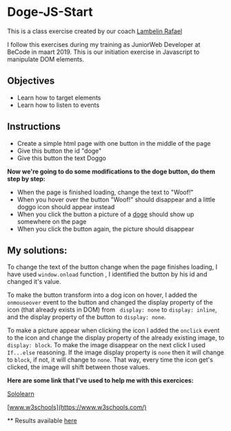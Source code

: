 # Doge-JS-Start

This is a class exercise created by our coach [Lambelin Rafael](https://github.com/rafaello104)


I follow this exercises during my training as JuniorWeb Developer at BeCode in maart 2019.
This is our initiation exercise in Javascript to manipulate DOM elements.

## Objectives

- Learn how to target elements
- Learn how to listen to events
## Instructions

- Create a simple html page with one button in the middle of the page
- Give this button the id "doge"
- Give this button the text Doggo

**Now we're going to do some modifications to the doge button, do them step by step:**

- When the page is finished loading, change the text to "Woof!"
- When you hover over the button "Woof!" should disappear and a little doggo icon should appear instead
- When you click the button a picture of a [doge](http://www.stickpng.com/cat/memes/doge?page=1) should show up somewhere on the page
- When you click the button again, the picture should disappear

## My solutions: ##

To change the text of the button change when the page finishes loading, I have used `window.onload` function , I identified the button by his id and changed it's value.

To make the button transform into a dog icon on hover, I added the `onmouseover` event to the button and changed the display property of the icon (that already exists in DOM) from ` display: none` to `display: inline`, and the display property of the button to `display: none`. 


To make a picture appear when clicking the icon I added the `onclick` event to the icon and change the display property of the already existing image, to `display: block`. To make the image disappear on the next click I used `If...else` reasoning. If the image display property is `none` then it will change to `block`,  if not, it will change to `none`. That way, every time the icon get's clicked, the image will shift between those values.

**Here are some link that I've used to help me with this exercices:**


[Sololearn](https://www.sololearn.com/)


[www.w3schools](https://www.w3schools.com/)

** Results available [here](https://alexandramadalina.github.io/Doge-JS-Start/)


